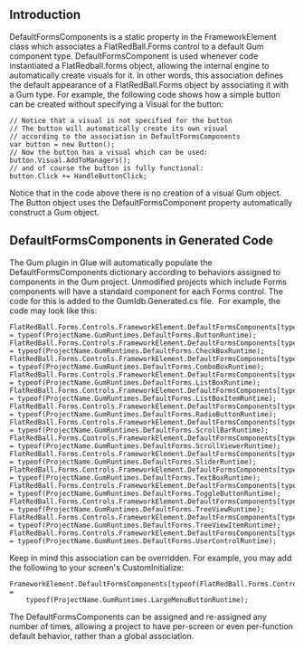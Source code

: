 ## Introduction

DefaultFormsComponents is a static property in the FrameworkElement class which associates a FlatRedBall.Forms control to a default Gum component type. DefaultFormsComponent is used whenever code instantiated a FlatRedball.forms object, allowing the internal engine to automatically create visuals for it. In other words, this association defines the default appearance of a FlatRedBall.Forms object by associating it with a Gum type. For example, the following code shows how a simple button can be created without specifying a Visual for the button:

``` lang:c#
// Notice that a visual is not specified for the button
// The button will automatically create its own visual
// according to the association in DefaultFormsComponents
var button = new Button();
// Now the button has a visual which can be used:
button.Visual.AddToManagers();
// and of course the button is fully functional:
button.Click += HandleButtonClick;
```

Notice that in the code above there is no creation of a visual Gum object. The Button object uses the DefaultFormsComponent property automatically construct a Gum object.

## DefaultFormsComponents in Generated Code

The Gum plugin in Glue will automatically populate the DefaultFormsComponents dictionary according to behaviors assigned to components in the Gum project. Unmodified projects which include Forms components will have a standard component for each Forms control. The code for this is added to the GumIdb.Generated.cs file.  For example, the code may look like this:

``` lang:c#
FlatRedBall.Forms.Controls.FrameworkElement.DefaultFormsComponents[typeof(FlatRedBall.Forms.Controls.Button)] = typeof(ProjectName.GumRuntimes.DefaultForms.ButtonRuntime);
FlatRedBall.Forms.Controls.FrameworkElement.DefaultFormsComponents[typeof(FlatRedBall.Forms.Controls.CheckBox)] = typeof(ProjectName.GumRuntimes.DefaultForms.CheckBoxRuntime);
FlatRedBall.Forms.Controls.FrameworkElement.DefaultFormsComponents[typeof(FlatRedBall.Forms.Controls.ComboBox)] = typeof(ProjectName.GumRuntimes.DefaultForms.ComboBoxRuntime);
FlatRedBall.Forms.Controls.FrameworkElement.DefaultFormsComponents[typeof(FlatRedBall.Forms.Controls.ListBox)] = typeof(ProjectName.GumRuntimes.DefaultForms.ListBoxRuntime);
FlatRedBall.Forms.Controls.FrameworkElement.DefaultFormsComponents[typeof(FlatRedBall.Forms.Controls.ListBoxItem)] = typeof(ProjectName.GumRuntimes.DefaultForms.ListBoxItemRuntime);
FlatRedBall.Forms.Controls.FrameworkElement.DefaultFormsComponents[typeof(FlatRedBall.Forms.Controls.RadioButton)] = typeof(ProjectName.GumRuntimes.DefaultForms.RadioButtonRuntime);
FlatRedBall.Forms.Controls.FrameworkElement.DefaultFormsComponents[typeof(FlatRedBall.Forms.Controls.ScrollBar)] = typeof(ProjectName.GumRuntimes.DefaultForms.ScrollBarRuntime);
FlatRedBall.Forms.Controls.FrameworkElement.DefaultFormsComponents[typeof(FlatRedBall.Forms.Controls.ScrollViewer)] = typeof(ProjectName.GumRuntimes.DefaultForms.ScrollViewerRuntime);
FlatRedBall.Forms.Controls.FrameworkElement.DefaultFormsComponents[typeof(FlatRedBall.Forms.Controls.Slider)] = typeof(ProjectName.GumRuntimes.DefaultForms.SliderRuntime);
FlatRedBall.Forms.Controls.FrameworkElement.DefaultFormsComponents[typeof(FlatRedBall.Forms.Controls.TextBox)] = typeof(ProjectName.GumRuntimes.DefaultForms.TextBoxRuntime);
FlatRedBall.Forms.Controls.FrameworkElement.DefaultFormsComponents[typeof(FlatRedBall.Forms.Controls.ToggleButton)] = typeof(ProjectName.GumRuntimes.DefaultForms.ToggleButtonRuntime);
FlatRedBall.Forms.Controls.FrameworkElement.DefaultFormsComponents[typeof(FlatRedBall.Forms.Controls.TreeView)] = typeof(ProjectName.GumRuntimes.DefaultForms.TreeViewRuntime);
FlatRedBall.Forms.Controls.FrameworkElement.DefaultFormsComponents[typeof(FlatRedBall.Forms.Controls.TreeViewItem)] = typeof(ProjectName.GumRuntimes.DefaultForms.TreeViewItemRuntime);
FlatRedBall.Forms.Controls.FrameworkElement.DefaultFormsComponents[typeof(FlatRedBall.Forms.Controls.UserControl)] = typeof(ProjectName.GumRuntimes.DefaultForms.UserControlRuntime);
```

Keep in mind this association can be overridden. For example, you may add the following to your screen's CustomInitialize:

``` lang:c#
FrameworkElement.DefaultFormsComponents[typeof(FlatRedBall.Forms.Controls.Button)] = 
    typeof(ProjectName.GumRuntimes.LargeMenuButtonRuntime);
```

The DefaultFormsComponents can be assigned and re-assigned any number of times, allowing a project to have per-screen or even per-function default behavior, rather than a global association.
